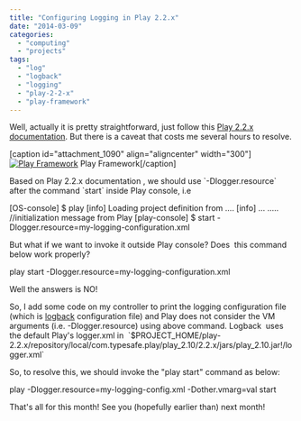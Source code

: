 ```yaml
---
title: "Configuring Logging in Play 2.2.x"
date: "2014-03-09"
categories: 
  - "computing"
  - "projects"
tags: 
  - "log"
  - "logback"
  - "logging"
  - "play-2-2-x"
  - "play-framework"
---
```


Well, actually it is pretty straightforward, just follow this [Play 2.2.x documentation](http://www.playframework.com/documentation/2.2.x/SettingsLogger "Play 2.2.x Logger Settings"). But there is a caveat that costs me several hours to resolve.

\[caption id="attachment\_1090" align="aligncenter" width="300"\][![Play Framework](images/normal-play-300x102.png)](http://www.otnira.com/wp-content/uploads/2014/03/normal-play.png) Play Framework\[/caption\]

Based on Play 2.2.x documentation , we should use \`-Dlogger.resource\` after the command \`start\` inside Play console, i.e

\[OS-console\] $ play
\[info\] Loading project definition from ....
\[info\] ...
..... //initialization message from Play
\[play-console\] $ start -Dlogger.resource=my-logging-configuration.xml

But what if we want to invoke it outside Play console? Does  this command below work properly?

play start -Dlogger.resource=my-logging-configuration.xml

Well the answers is NO!

So, I add some code on my controller to print the logging configuration file (which is [logback](http://logback.qos.ch/ "logback") configuration file) and Play does not consider the VM arguments (i.e. -Dlogger.resource) using above command. Logback  uses the default Play's logger.xml in  \`$PROJECT\_HOME/play-2.2.x/repository/local/com.typesafe.play/play\_2.10/2.2.x/jars/play\_2.10.jar!/logger.xml\`

So, to resolve this, we should invoke the "play start" command as below:

play -Dlogger.resource=my-logging-config.xml -Dother.vmarg=val start

That's all for this month! See you (hopefully earlier than) next month!

